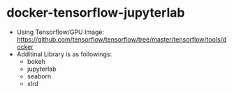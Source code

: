 # docker-tensorflow-jupyterlab

* Using Tensorflow/GPU Image: https://github.com/tensorflow/tensorflow/tree/master/tensorflow/tools/docker
* Additinal Library is as followings:
    * bokeh
    * jupyterlab
    * seaborn 
    * xlrd